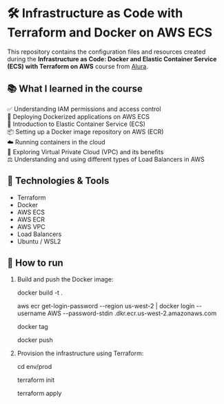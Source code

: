 # 🛠️ Infrastructure as Code with Terraform and Docker on AWS ECS

This repository contains the configuration files and resources created during the **Infrastructure as Code: Docker and Elastic Container Service (ECS) with Terraform on AWS** course from [Alura](https://cursos.alura.com.br/course/infraestrutura-codigo-terraform-docker-elastic-container-service-aws).

## 📚 What I learned in the course

✅ Understanding IAM permissions and access control  
🐳 Deploying Dockerized applications on AWS ECS  
🧠 Introduction to Elastic Container Service (ECS)  
📦 Setting up a Docker image repository on AWS (ECR)  
☁️ Running containers in the cloud  
🔐 Exploring Virtual Private Cloud (VPC) and its benefits  
⚖️ Understanding and using different types of Load Balancers in AWS  

## 🧰 Technologies & Tools

- Terraform  
- Docker  
- AWS ECS  
- AWS ECR  
- AWS VPC  
- Load Balancers  
- Ubuntu / WSL2  

## 🚀 How to run

1. Build and push the Docker image:

    docker build -t <image-name> .

    aws ecr get-login-password --region us-west-2 | docker login --username AWS --password-stdin <your-account-id>.dkr.ecr.us-west-2.amazonaws.com

    docker tag <your-image-name> <your-repo-url>
    
    docker push <your-repo-url>

2. Provision the infrastructure using Terraform:

    cd env/prod

    terraform init

    terraform apply